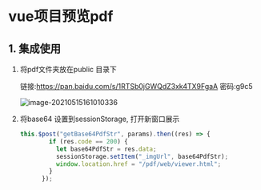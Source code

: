 # vue项目预览pdf

## 1. 集成使用

1. 将pdf文件夹放在public 目录下

   链接:https://pan.baidu.com/s/1RTSb0jGWQdZ3xk4TX9FgaA  密码:g9c5

   ![image-20210515161010336](https://gitee.com/zszdevelop/blogimage/raw/master/image-20210515161010336.png)

2. 将base64 设置到sessionStorage, 打开新窗口展示

   ```js
   this.$post("getBase64PdfStr", params).then((res) => {
           if (res.code == 200) {
             let base64PdfStr = res.data;
             sessionStorage.setItem("_imgUrl", base64PdfStr);
             window.location.href = "/pdf/web/viewer.html";
           }
         });
   ```

   

   
